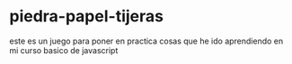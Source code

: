 # piedra-papel-tijeras
este es un juego para poner en practica cosas que he ido aprendiendo en mi curso basico de javascript
